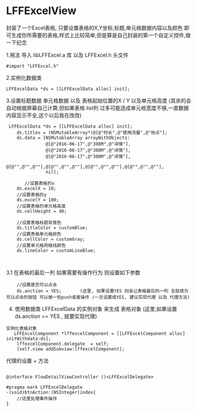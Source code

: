 # LFFExcelView
封装了一个Excel表格, 只要设置表格的X,Y坐标,标题,单元格数据内容以及颜色 即可生成你所需要的表格,样式上比较简单,但是算是自己封装的第一个自定义控件,做一下纪念

1.用法 导入 libLFFExcel.a 库 以及 LFFExcel.h 头文件

```
#import "LFFExcel.h"
```

2.实例化数据类 
```
LFFExcelData *ds = [[LFFExcelData alloc] init];

```
3.设置标题数据 单元格数据 以及 表格起始位置的X / Y 以及单元格高度 (其余的会自动根据屏幕自己计算,但如果表格 list列 过多可能造成单元格宽度不够,一直数据内容显示不全,这个以后我在改改)

```
 LFFExcelData *ds = [[LFFExcelData alloc] init];
    ds.titles = (NSMutableArray*)@[@"时长",@"使用流量",@"地点"];
    ds.data = [NSMutableArray arrayWithObjects:
               @[@"2016-06-17",@"308M",@"详情"],
               @[@"2016-06-17",@"308M",@"详情"],
               @[@"2016-06-17",@"308M",@"详情"],
               @[@"",@"",@""],@[@"",@"",@""],@[@"",@"",@""],@[@"",@"",@""],
               nil];
    
       //设置表格的x
    ds.excelX = 10;
    //设置表格的y
    ds.excelY = 100;
    //设置表格的单元格高度
    ds.cellHeight = 40;
    
    //设置表格标题背景色
    ds.titleColor = customBlue;
    //设置表格单元格颜色
    ds.cellColor = customGray;
    //设置单元格网格线颜色
    ds.lineColor = customLineBlue;
    
 
```

3.1 在表格的最后一列 如果需要有操作行为 则设置如下参数
```
    //设置是否可以点击
    ds.anction = YES;       (这里, 如果设置YES 则会让表格最后的一列 全部成为可以点击的按钮 可以做一些push或者操作 /一旦设置成YES, 建议实现代理 以及 代理方法)
```

4. 使用数据类 LFFExcelData 的实例对象 来生成 表格对象 (这里,如果设置 ds.anction == YES , 就要实现代理)
```
实例化表格对象
   LFFExcelComponent *lffexcelComponent = [[LFFExcelComponent alloc] initWithdata:ds];
    lffexcelComponent.delegate  = self;
    [self.view addSubview:lffexcelComponent];

```


代理的设置 + 方法
```

@interface FlowDetailViewController ()<LFFExcelDelegate>

#pragma mark LFFExcelDelegate
-(void)btnAction:(NSInteger)index{
    //这里处理事件操作
}
```


